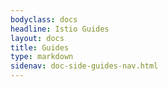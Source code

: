 ```yaml
---
bodyclass: docs
headline: Istio Guides
layout: docs
title: Guides
type: markdown
sidenav: doc-side-guides-nav.html
---
```


